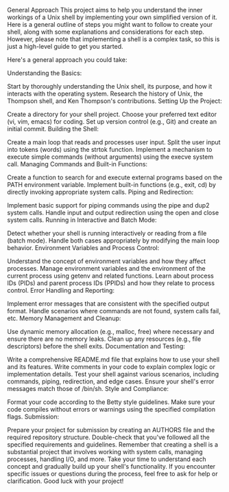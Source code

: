 General Approach
This project aims to help you understand the inner workings of a Unix shell by implementing your own simplified version of it. Here is a general outline of steps you might want to follow to create your shell, along with some explanations and considerations for each step. However, please note that implementing a shell is a complex task, so this is just a high-level guide to get you started.

Here's a general approach you could take:

Understanding the Basics:

Start by thoroughly understanding the Unix shell, its purpose, and how it interacts with the operating system.
Research the history of Unix, the Thompson shell, and Ken Thompson's contributions.
Setting Up the Project:

Create a directory for your shell project.
Choose your preferred text editor (vi, vim, emacs) for coding.
Set up version control (e.g., Git) and create an initial commit.
Building the Shell:

Create a main loop that reads and processes user input.
Split the user input into tokens (words) using the strtok function.
Implement a mechanism to execute simple commands (without arguments) using the execve system call.
Managing Commands and Built-in Functions:

Create a function to search for and execute external programs based on the PATH environment variable.
Implement built-in functions (e.g., exit, cd) by directly invoking appropriate system calls.
Piping and Redirection:

Implement basic support for piping commands using the pipe and dup2 system calls.
Handle input and output redirection using the open and close system calls.
Running in Interactive and Batch Mode:

Detect whether your shell is running interactively or reading from a file (batch mode).
Handle both cases appropriately by modifying the main loop behavior.
Environment Variables and Process Control:

Understand the concept of environment variables and how they affect processes.
Manage environment variables and the environment of the current process using getenv and related functions.
Learn about process IDs (PIDs) and parent process IDs (PPIDs) and how they relate to process control.
Error Handling and Reporting:

Implement error messages that are consistent with the specified output format.
Handle scenarios where commands are not found, system calls fail, etc.
Memory Management and Cleanup:

Use dynamic memory allocation (e.g., malloc, free) where necessary and ensure there are no memory leaks.
Clean up any resources (e.g., file descriptors) before the shell exits.
Documentation and Testing:

Write a comprehensive README.md file that explains how to use your shell and its features.
Write comments in your code to explain complex logic or implementation details.
Test your shell against various scenarios, including commands, piping, redirection, and edge cases.
Ensure your shell's error messages match those of /bin/sh.
Style and Compliance:

Format your code according to the Betty style guidelines.
Make sure your code compiles without errors or warnings using the specified compilation flags.
Submission:

Prepare your project for submission by creating an AUTHORS file and the required repository structure.
Double-check that you've followed all the specified requirements and guidelines.
Remember that creating a shell is a substantial project that involves working with system calls, managing processes, handling I/O, and more. Take your time to understand each concept and gradually build up your shell's functionality. If you encounter specific issues or questions during the process, feel free to ask for help or clarification. Good luck with your project!
